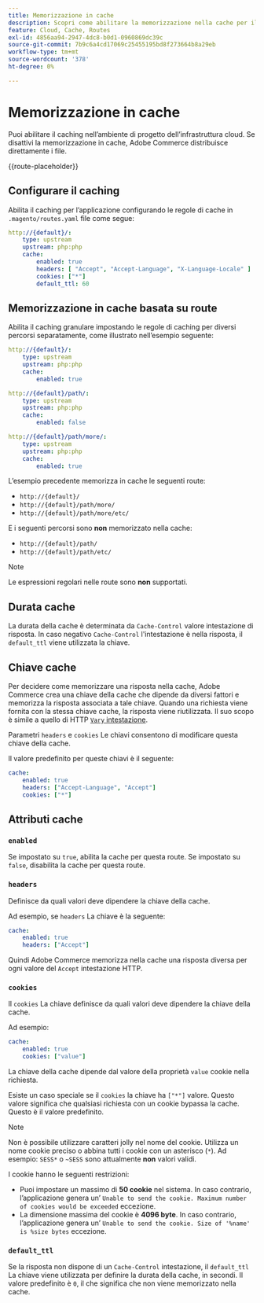 ```yaml
---
title: Memorizzazione in cache
description: Scopri come abilitare la memorizzazione nella cache per il tuo Adobe Commerce negli ambienti dell’infrastruttura cloud.
feature: Cloud, Cache, Routes
exl-id: 4856aa94-2947-4dc8-b0d1-0960869dc39c
source-git-commit: 7b9c6a4cd17069c25455195bd8f273664b8a29eb
workflow-type: tm+mt
source-wordcount: '378'
ht-degree: 0%

---
```


# Memorizzazione in cache

Puoi abilitare il caching nell’ambiente di progetto dell’infrastruttura cloud. Se disattivi la memorizzazione in cache, Adobe Commerce distribuisce direttamente i file.

{{route-placeholder}}

## Configurare il caching

Abilita il caching per l’applicazione configurando le regole di cache in `.magento/routes.yaml` file come segue:

```yaml
http://{default}/:
    type: upstream
    upstream: php:php
    cache:
        enabled: true
        headers: [ "Accept", "Accept-Language", "X-Language-Locale" ]
        cookies: ["*"]
        default_ttl: 60
```

## Memorizzazione in cache basata su route

Abilita il caching granulare impostando le regole di caching per diversi percorsi separatamente, come illustrato nell’esempio seguente:

```yaml
http://{default}/:
    type: upstream
    upstream: php:php
    cache:
        enabled: true

http://{default}/path/:
    type: upstream
    upstream: php:php
    cache:
        enabled: false

http://{default}/path/more/:
    type: upstream
    upstream: php:php
    cache:
        enabled: true
```

L’esempio precedente memorizza in cache le seguenti route:

- `http://{default}/`
- `http://{default}/path/more/`
- `http://{default}/path/more/etc/`

E i seguenti percorsi sono **non** memorizzato nella cache:

- `http://{default}/path/`
- `http://{default}/path/etc/`

>[!NOTE]
>
>Le espressioni regolari nelle route sono **non** supportati.

## Durata cache

La durata della cache è determinata da `Cache-Control` valore intestazione di risposta. In caso negativo `Cache-Control` l&#39;intestazione è nella risposta, il `default_ttl` viene utilizzata la chiave.

## Chiave cache

Per decidere come memorizzare una risposta nella cache, Adobe Commerce crea una chiave della cache che dipende da diversi fattori e memorizza la risposta associata a tale chiave. Quando una richiesta viene fornita con la stessa chiave cache, la risposta viene riutilizzata. Il suo scopo è simile a quello di HTTP [`Vary` intestazione](https://www.w3.org/Protocols/rfc2616/rfc2616-sec14.html#sec14.44).

Parametri `headers` e `cookies` Le chiavi consentono di modificare questa chiave della cache.

Il valore predefinito per queste chiavi è il seguente:

```yaml
cache:
    enabled: true
    headers: ["Accept-Language", "Accept"]
    cookies: ["*"]
```

## Attributi cache

### `enabled`

Se impostato su `true`, abilita la cache per questa route. Se impostato su `false`, disabilita la cache per questa route.

### `headers`

Definisce da quali valori deve dipendere la chiave della cache.

Ad esempio, se `headers` La chiave è la seguente:

```yaml
cache:
    enabled: true
    headers: ["Accept"]
```

Quindi Adobe Commerce memorizza nella cache una risposta diversa per ogni valore del `Accept` intestazione HTTP.

### `cookies`

Il `cookies` La chiave definisce da quali valori deve dipendere la chiave della cache.

Ad esempio:

```yaml
cache:
    enabled: true
    cookies: ["value"]
```

La chiave della cache dipende dal valore della proprietà `value` cookie nella richiesta.

Esiste un caso speciale se il `cookies` la chiave ha `["*"]` valore. Questo valore significa che qualsiasi richiesta con un cookie bypassa la cache. Questo è il valore predefinito.

>[!NOTE]
>
>Non è possibile utilizzare caratteri jolly nel nome del cookie. Utilizza un nome cookie preciso o abbina tutti i cookie con un asterisco (`*`). Ad esempio: `SESS*` o `~SESS` sono attualmente **non** valori validi.

I cookie hanno le seguenti restrizioni:

- Puoi impostare un massimo di **50 cookie** nel sistema. In caso contrario, l’applicazione genera un’ `Unable to send the cookie. Maximum number of cookies would be exceeded` eccezione.
- La dimensione massima del cookie è **4096 byte**. In caso contrario, l’applicazione genera un’ `Unable to send the cookie. Size of '%name' is %size bytes` eccezione.

### `default_ttl`

Se la risposta non dispone di un `Cache-Control` intestazione, il `default_ttl` La chiave viene utilizzata per definire la durata della cache, in secondi. Il valore predefinito è `0`, il che significa che non viene memorizzato nella cache.
